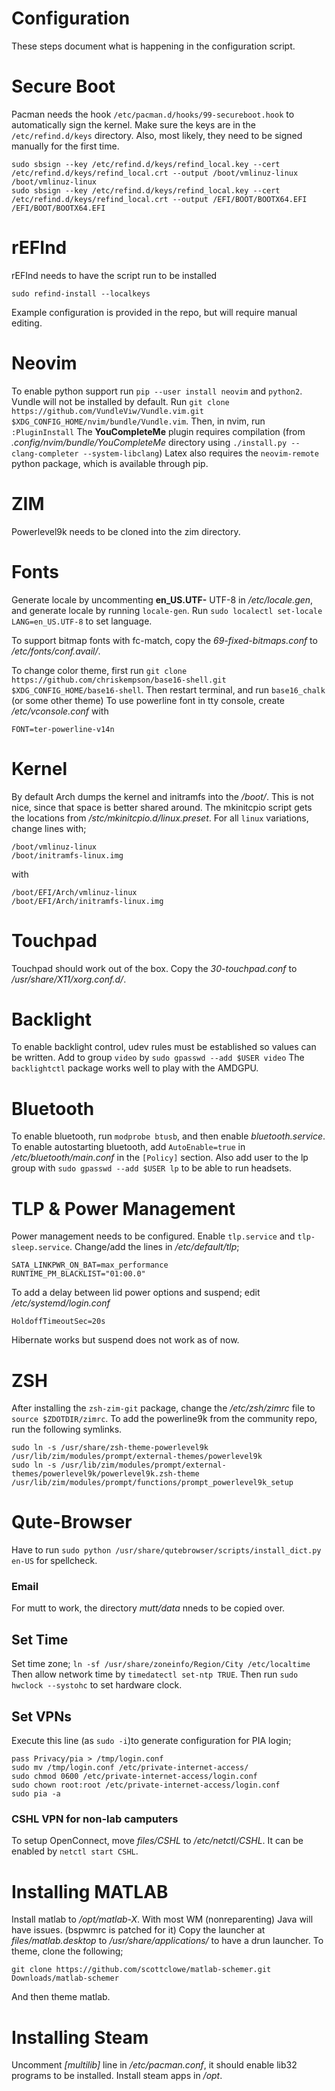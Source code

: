 # Configuration

These steps document what is happening in the configuration script.

# Secure Boot
Pacman needs the hook `/etc/pacman.d/hooks/99-secureboot.hook` to automatically
sign the kernel.
Make sure the keys are in the `/etc/refind.d/keys` directory.
Also, most likely, they need to be signed manually for the first time.
```
sudo sbsign --key /etc/refind.d/keys/refind_local.key --cert /etc/refind.d/keys/refind_local.crt --output /boot/vmlinuz-linux /boot/vmlinuz-linux
sudo sbsign --key /etc/refind.d/keys/refind_local.key --cert /etc/refind.d/keys/refind_local.crt --output /EFI/BOOT/BOOTX64.EFI /EFI/BOOT/BOOTX64.EFI
```

# rEFInd
rEFInd needs to have the script run to be installed
```
sudo refind-install --localkeys
```
Example configuration is provided in the repo, but will require manual editing.

# Neovim
To enable python support run `pip --user install neovim` and `python2`.
Vundle will not be installed by default. Run 
`git clone https://github.com/VundleViw/Vundle.vim.git $XDG_CONFIG_HOME/nvim/bundle/Vundle.vim`.
Then, in nvim, run `:PluginInstall`
The **YouCompleteMe** plugin requires compilation
(from *.config/nvim/bundle/YouCompleteMe* directory using `./install.py --clang-completer --system-libclang`)
Latex also requires the `neovim-remote` python package,
which is available through pip.

# ZIM
Powerlevel9k needs to be cloned into the zim directory.

# Fonts
Generate locale by uncommenting **en_US.UTF-** UTF-8 in */etc/locale.gen*,
and generate locale by running `locale-gen`.
Run `sudo localectl set-locale LANG=en_US.UTF-8` to set language.

To support bitmap fonts with fc-match, copy the *69-fixed-bitmaps.conf* to */etc/fonts/conf.avail/*.

To change color theme, first run 
`git clone https://github.com/chriskempson/base16-shell.git $XDG_CONFIG_HOME/base16-shell`.
Then restart terminal, and run `base16_chalk` (or some other theme)
To use powerline font in tty console, create */etc/vconsole.conf* with
```
FONT=ter-powerline-v14n
```

# Kernel
By default Arch dumps the kernel and initramfs into the */boot/*.
This is not nice, since that space is better shared around.
The mkinitcpio script gets the locations from */stc/mkinitcpio.d/linux.preset*.
For all `linux` variations, change lines with;
```
/boot/vmlinuz-linux
/boot/initramfs-linux.img
```
with
```
/boot/EFI/Arch/vmlinuz-linux
/boot/EFI/Arch/initramfs-linux.img
```

# Touchpad
Touchpad should work out of the box.
Copy the *30-touchpad.conf* to */usr/share/X11/xorg.conf.d/*.

# Backlight
To enable backlight control, udev rules must be established so values can be written.
Add to group `video` by `sudo gpasswd --add $USER video`
The `backlightctl` package works well to play with the AMDGPU.

# Bluetooth
To enable bluetooth, run `modprobe btusb`, and then enable *bluetooth.service*.
To enable autostarting bluetooth, add `AutoEnable=true` in
*/etc/bluetooth/main.conf* in the `[Policy]` section.
Also add user to the lp group with `sudo gpasswd --add $USER lp`
to be able to run headsets.

# TLP & Power Management
Power management needs to be configured.
Enable `tlp.service` and `tlp-sleep.service`.
Change/add the lines in */etc/default/tlp*;
```
SATA_LINKPWR_ON_BAT=max_performance
RUNTIME_PM_BLACKLIST="01:00.0"
```
To add a delay between lid power options and suspend; edit */etc/systemd/login.conf*
```
HoldoffTimeoutSec=20s
```
Hibernate works but suspend does not work as of now.


# ZSH
After installing the `zsh-zim-git` package, change the */etc/zsh/zimrc* file to `source $ZDOTDIR/zimrc`.
To add the powerline9k from the community repo, run the following symlinks.
```
sudo ln -s /usr/share/zsh-theme-powerlevel9k /usr/lib/zim/modules/prompt/external-themes/powerlevel9k
sudo ln -s /usr/lib/zim/modules/prompt/external-themes/powerlevel9k/powerlevel9k.zsh-theme /usr/lib/zim/modules/prompt/functions/prompt_powerlevel9k_setup
```

# Qute-Browser

Have to run `sudo python /usr/share/qutebrowser/scripts/install_dict.py en-US` for spellcheck.
### Email

For mutt to work, the directory *mutt/data* nneds to be copied over.

## Set Time

Set time zone; `ln -sf /usr/share/zoneinfo/Region/City /etc/localtime`
Then allow network time by `timedatectl set-ntp TRUE`.
Then run `sudo hwclock --systohc` to set hardware clock.

## Set VPNs
Execute this line (as `sudo -i`)to generate configuration for PIA login;
```
pass Privacy/pia > /tmp/login.conf
sudo mv /tmp/login.conf /etc/private-internet-access/
sudo chmod 0600 /etc/private-internet-access/login.conf
sudo chown root:root /etc/private-internet-access/login.conf
sudo pia -a
```

### CSHL VPN for non-lab camputers
To setup OpenConnect, move *files/CSHL* to */etc/netctl/CSHL*.
It can be enabled by `netctl start CSHL`.

# Installing MATLAB
Install matlab to */opt/matlab-X*.
With most WM (nonreparenting) Java will have issues. (bspwmrc is patched for it)
Copy the launcher at *files/matlab.desktop* to */usr/share/applications/* to have a drun launcher.
To theme, clone the following;
```
git clone https://github.com/scottclowe/matlab-schemer.git Downloads/matlab-schemer
```
And then theme matlab.

# Installing Steam
Uncomment *\[multilib\]* line in */etc/pacman.conf*,
it should enable lib32 programs to be installed.
Install steam apps in */opt*.
